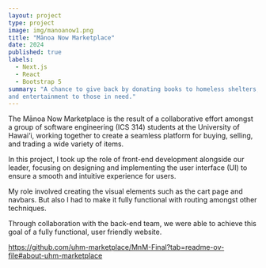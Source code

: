 ```yaml
---
layout: project
type: project
image: img/manoanow1.png
title: "Mānoa Now Marketplace"
date: 2024
published: true
labels:
  - Next.js
  - React
  - Bootstrap 5
summary: "A chance to give back by donating books to homeless shelters, offering comfort
and entertainment to those in need."
---
```


The Mānoa Now Marketplace is the result of a collaborative effort amongst a group of software engineering (ICS 314) students at the University of Hawai‘i, working together to create a seamless platform for buying, selling, and trading a wide variety of items.

In this project, I took up the role of front-end development alongside our leader, focusing on designing and implementing the user interface (UI) to ensure a smooth and intuitive experience for users.

My role involved creating the visual elements such as the cart page and navbars. But also I had to make it fully functional with routing amongst other techniques. 

Through collaboration with the back-end team, we were able to achieve this goal of a fully functional, user friendly website.


https://github.com/uhm-marketplace/MnM-Final?tab=readme-ov-file#about-uhm-marketplace

